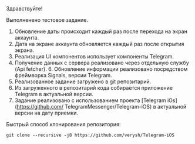 Здравствуйте!

Выполненено тестовое задание.

1. Обновление даты происходит каждый раз после перехода на экран аккаунта.
3. Дата на экране аккаунта обновляется каждый раз после открытия экрана.
4. Реализация UI компонентов использует компоненты Telegram.
5. Получение данных с сервера реализовано через отдельную службу (Api fetcher). 6. Обновление информации реализовано посредством фреймворка Signals, версии Telegram.
6. Реализованное задание загружено в git репозитарий.
6. Из загруженного в репозитарий кода собирается приложение Telegram в актуальной версии.
7. Задание реализовано с использованием проекта [Telegram iOs](https://github.com/ TelegramMessenger/Telegram-iOS) в актуальной версии на дату приемки.

Быстрый способ клонирования репозитория:
```
git clone --recursive -j8 https://github.com/verysh/Telegram-iOS
```
